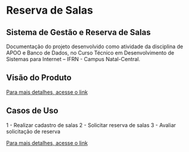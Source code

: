 # Reserva de Salas
## Sistema de Gestão e Reserva de Salas
Documentação do projeto desenvolvido como atividade da disciplina de APOO e Banco de Dados, no Curso Técnico em Desenvolvimento de Sistemas para Internet – IFRN - Campus Natal-Central.

## Visão do Produto
[Para mais detalhes, acesse o link](visao-do-produto.md)

## Casos de Uso
1 - Realizar cadastro de salas
2 - Solicitar reserva de salas
3 - Avaliar solicitação de reserva 

[Para mais detalhes, acesse o link](casos-de-uso.md)

